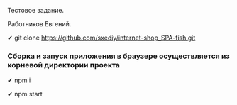 Тестовое задание.

Работников Евгений.



✔   git clone https://github.com/sxediy/internet-shop_SPA-fish.git


### Сборка и запуск приложения в браузере осуществляется из корневой директории проекта

✔   npm i

✔   npm start
